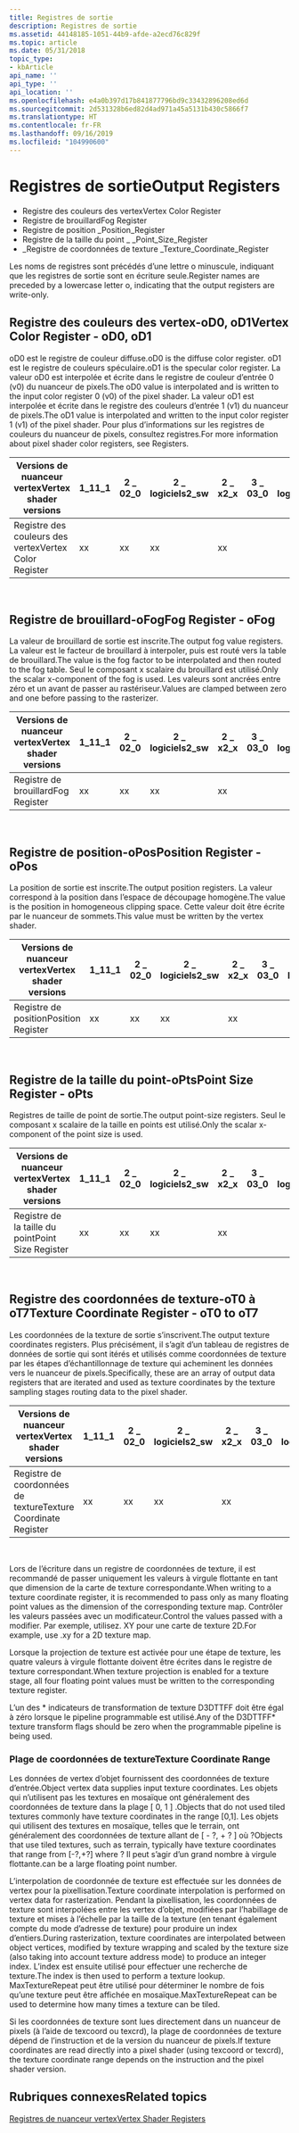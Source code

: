 ```yaml
---
title: Registres de sortie
description: Registres de sortie
ms.assetid: 44148185-1051-44b9-afde-a2ecd76c829f
ms.topic: article
ms.date: 05/31/2018
topic_type:
- kbArticle
api_name: ''
api_type: ''
api_location: ''
ms.openlocfilehash: e4a0b397d17b841877796bd9c33432896208ed6d
ms.sourcegitcommit: 2d531328b6ed82d4ad971a45a5131b430c5866f7
ms.translationtype: HT
ms.contentlocale: fr-FR
ms.lasthandoff: 09/16/2019
ms.locfileid: "104990600"
---
```

# <a name="output-registers"></a><span data-ttu-id="cc3b8-103">Registres de sortie</span><span class="sxs-lookup"><span data-stu-id="cc3b8-103">Output Registers</span></span>

-   <span data-ttu-id="cc3b8-104">Registre des couleurs des vertex</span><span class="sxs-lookup"><span data-stu-id="cc3b8-104">Vertex Color Register</span></span>
-   <span data-ttu-id="cc3b8-105">Registre de brouillard</span><span class="sxs-lookup"><span data-stu-id="cc3b8-105">Fog Register</span></span>
-   <span data-ttu-id="cc3b8-106">Registre de position \_</span><span class="sxs-lookup"><span data-stu-id="cc3b8-106">Position\_Register</span></span>
-   <span data-ttu-id="cc3b8-107">Registre de la taille du point \_ \_</span><span class="sxs-lookup"><span data-stu-id="cc3b8-107">Point\_Size\_Register</span></span>
-   <span data-ttu-id="cc3b8-108">\_Registre de coordonnées de texture \_</span><span class="sxs-lookup"><span data-stu-id="cc3b8-108">Texture\_Coordinate\_Register</span></span>

<span data-ttu-id="cc3b8-109">Les noms de registres sont précédés d’une lettre o minuscule, indiquant que les registres de sortie sont en écriture seule.</span><span class="sxs-lookup"><span data-stu-id="cc3b8-109">Register names are preceded by a lowercase letter o, indicating that the output registers are write-only.</span></span>

## <a name="vertex-color-register---od0-od1"></a><span data-ttu-id="cc3b8-110">Registre des couleurs des vertex-oD0, oD1</span><span class="sxs-lookup"><span data-stu-id="cc3b8-110">Vertex Color Register - oD0, oD1</span></span>

<span data-ttu-id="cc3b8-111">oD0 est le registre de couleur diffuse.</span><span class="sxs-lookup"><span data-stu-id="cc3b8-111">oD0 is the diffuse color register.</span></span> <span data-ttu-id="cc3b8-112">oD1 est le registre de couleurs spéculaire.</span><span class="sxs-lookup"><span data-stu-id="cc3b8-112">oD1 is the specular color register.</span></span> <span data-ttu-id="cc3b8-113">La valeur oD0 est interpolée et écrite dans le registre de couleur d’entrée 0 (v0) du nuanceur de pixels.</span><span class="sxs-lookup"><span data-stu-id="cc3b8-113">The oD0 value is interpolated and is written to the input color register 0 (v0) of the pixel shader.</span></span> <span data-ttu-id="cc3b8-114">La valeur oD1 est interpolée et écrite dans le registre des couleurs d’entrée 1 (v1) du nuanceur de pixels.</span><span class="sxs-lookup"><span data-stu-id="cc3b8-114">The oD1 value is interpolated and written to the input color register 1 (v1) of the pixel shader.</span></span> <span data-ttu-id="cc3b8-115">Pour plus d’informations sur les registres de couleurs du nuanceur de pixels, consultez registres.</span><span class="sxs-lookup"><span data-stu-id="cc3b8-115">For more information about pixel shader color registers, see Registers.</span></span>



| <span data-ttu-id="cc3b8-116">Versions de nuanceur vertex</span><span class="sxs-lookup"><span data-stu-id="cc3b8-116">Vertex shader versions</span></span> | <span data-ttu-id="cc3b8-117">1\_1</span><span class="sxs-lookup"><span data-stu-id="cc3b8-117">1\_1</span></span> | <span data-ttu-id="cc3b8-118">2 \_ 0</span><span class="sxs-lookup"><span data-stu-id="cc3b8-118">2\_0</span></span> | <span data-ttu-id="cc3b8-119">2 \_ logiciels</span><span class="sxs-lookup"><span data-stu-id="cc3b8-119">2\_sw</span></span> | <span data-ttu-id="cc3b8-120">2 \_ x</span><span class="sxs-lookup"><span data-stu-id="cc3b8-120">2\_x</span></span> | <span data-ttu-id="cc3b8-121">3 \_ 0</span><span class="sxs-lookup"><span data-stu-id="cc3b8-121">3\_0</span></span> | <span data-ttu-id="cc3b8-122">3 \_ logiciels</span><span class="sxs-lookup"><span data-stu-id="cc3b8-122">3\_sw</span></span> |
|------------------------|------|------|-------|------|------|-------|
| <span data-ttu-id="cc3b8-123">Registre des couleurs des vertex</span><span class="sxs-lookup"><span data-stu-id="cc3b8-123">Vertex Color Register</span></span>  | <span data-ttu-id="cc3b8-124">x</span><span class="sxs-lookup"><span data-stu-id="cc3b8-124">x</span></span>    | <span data-ttu-id="cc3b8-125">x</span><span class="sxs-lookup"><span data-stu-id="cc3b8-125">x</span></span>    | <span data-ttu-id="cc3b8-126">x</span><span class="sxs-lookup"><span data-stu-id="cc3b8-126">x</span></span>     | <span data-ttu-id="cc3b8-127">x</span><span class="sxs-lookup"><span data-stu-id="cc3b8-127">x</span></span>    |      |       |



 

## <a name="fog-register---ofog"></a><span data-ttu-id="cc3b8-128">Registre de brouillard-oFog</span><span class="sxs-lookup"><span data-stu-id="cc3b8-128">Fog Register - oFog</span></span>

<span data-ttu-id="cc3b8-129">La valeur de brouillard de sortie est inscrite.</span><span class="sxs-lookup"><span data-stu-id="cc3b8-129">The output fog value registers.</span></span> <span data-ttu-id="cc3b8-130">La valeur est le facteur de brouillard à interpoler, puis est routé vers la table de brouillard.</span><span class="sxs-lookup"><span data-stu-id="cc3b8-130">The value is the fog factor to be interpolated and then routed to the fog table.</span></span> <span data-ttu-id="cc3b8-131">Seul le composant x scalaire du brouillard est utilisé.</span><span class="sxs-lookup"><span data-stu-id="cc3b8-131">Only the scalar x-component of the fog is used.</span></span> <span data-ttu-id="cc3b8-132">Les valeurs sont ancrées entre zéro et un avant de passer au rastériseur.</span><span class="sxs-lookup"><span data-stu-id="cc3b8-132">Values are clamped between zero and one before passing to the rasterizer.</span></span>



| <span data-ttu-id="cc3b8-133">Versions de nuanceur vertex</span><span class="sxs-lookup"><span data-stu-id="cc3b8-133">Vertex shader versions</span></span> | <span data-ttu-id="cc3b8-134">1\_1</span><span class="sxs-lookup"><span data-stu-id="cc3b8-134">1\_1</span></span> | <span data-ttu-id="cc3b8-135">2 \_ 0</span><span class="sxs-lookup"><span data-stu-id="cc3b8-135">2\_0</span></span> | <span data-ttu-id="cc3b8-136">2 \_ logiciels</span><span class="sxs-lookup"><span data-stu-id="cc3b8-136">2\_sw</span></span> | <span data-ttu-id="cc3b8-137">2 \_ x</span><span class="sxs-lookup"><span data-stu-id="cc3b8-137">2\_x</span></span> | <span data-ttu-id="cc3b8-138">3 \_ 0</span><span class="sxs-lookup"><span data-stu-id="cc3b8-138">3\_0</span></span> | <span data-ttu-id="cc3b8-139">3 \_ logiciels</span><span class="sxs-lookup"><span data-stu-id="cc3b8-139">3\_sw</span></span> |
|------------------------|------|------|-------|------|------|-------|
| <span data-ttu-id="cc3b8-140">Registre de brouillard</span><span class="sxs-lookup"><span data-stu-id="cc3b8-140">Fog Register</span></span>           | <span data-ttu-id="cc3b8-141">x</span><span class="sxs-lookup"><span data-stu-id="cc3b8-141">x</span></span>    | <span data-ttu-id="cc3b8-142">x</span><span class="sxs-lookup"><span data-stu-id="cc3b8-142">x</span></span>    | <span data-ttu-id="cc3b8-143">x</span><span class="sxs-lookup"><span data-stu-id="cc3b8-143">x</span></span>     | <span data-ttu-id="cc3b8-144">x</span><span class="sxs-lookup"><span data-stu-id="cc3b8-144">x</span></span>    |      |       |



 

## <a name="position-register---opos"></a><span data-ttu-id="cc3b8-145">Registre de position-oPos</span><span class="sxs-lookup"><span data-stu-id="cc3b8-145">Position Register - oPos</span></span>

<span data-ttu-id="cc3b8-146">La position de sortie est inscrite.</span><span class="sxs-lookup"><span data-stu-id="cc3b8-146">The output position registers.</span></span> <span data-ttu-id="cc3b8-147">La valeur correspond à la position dans l’espace de découpage homogène.</span><span class="sxs-lookup"><span data-stu-id="cc3b8-147">The value is the position in homogeneous clipping space.</span></span> <span data-ttu-id="cc3b8-148">Cette valeur doit être écrite par le nuanceur de sommets.</span><span class="sxs-lookup"><span data-stu-id="cc3b8-148">This value must be written by the vertex shader.</span></span>



| <span data-ttu-id="cc3b8-149">Versions de nuanceur vertex</span><span class="sxs-lookup"><span data-stu-id="cc3b8-149">Vertex shader versions</span></span> | <span data-ttu-id="cc3b8-150">1\_1</span><span class="sxs-lookup"><span data-stu-id="cc3b8-150">1\_1</span></span> | <span data-ttu-id="cc3b8-151">2 \_ 0</span><span class="sxs-lookup"><span data-stu-id="cc3b8-151">2\_0</span></span> | <span data-ttu-id="cc3b8-152">2 \_ logiciels</span><span class="sxs-lookup"><span data-stu-id="cc3b8-152">2\_sw</span></span> | <span data-ttu-id="cc3b8-153">2 \_ x</span><span class="sxs-lookup"><span data-stu-id="cc3b8-153">2\_x</span></span> | <span data-ttu-id="cc3b8-154">3 \_ 0</span><span class="sxs-lookup"><span data-stu-id="cc3b8-154">3\_0</span></span> | <span data-ttu-id="cc3b8-155">3 \_ logiciels</span><span class="sxs-lookup"><span data-stu-id="cc3b8-155">3\_sw</span></span> |
|------------------------|------|------|-------|------|------|-------|
| <span data-ttu-id="cc3b8-156">Registre de position</span><span class="sxs-lookup"><span data-stu-id="cc3b8-156">Position Register</span></span>      | <span data-ttu-id="cc3b8-157">x</span><span class="sxs-lookup"><span data-stu-id="cc3b8-157">x</span></span>    | <span data-ttu-id="cc3b8-158">x</span><span class="sxs-lookup"><span data-stu-id="cc3b8-158">x</span></span>    | <span data-ttu-id="cc3b8-159">x</span><span class="sxs-lookup"><span data-stu-id="cc3b8-159">x</span></span>     | <span data-ttu-id="cc3b8-160">x</span><span class="sxs-lookup"><span data-stu-id="cc3b8-160">x</span></span>    |      |       |



 

## <a name="point-size-register---opts"></a><span data-ttu-id="cc3b8-161">Registre de la taille du point-oPts</span><span class="sxs-lookup"><span data-stu-id="cc3b8-161">Point Size Register - oPts</span></span>

<span data-ttu-id="cc3b8-162">Registres de taille de point de sortie.</span><span class="sxs-lookup"><span data-stu-id="cc3b8-162">The output point-size registers.</span></span> <span data-ttu-id="cc3b8-163">Seul le composant x scalaire de la taille en points est utilisé.</span><span class="sxs-lookup"><span data-stu-id="cc3b8-163">Only the scalar x-component of the point size is used.</span></span>



| <span data-ttu-id="cc3b8-164">Versions de nuanceur vertex</span><span class="sxs-lookup"><span data-stu-id="cc3b8-164">Vertex shader versions</span></span> | <span data-ttu-id="cc3b8-165">1\_1</span><span class="sxs-lookup"><span data-stu-id="cc3b8-165">1\_1</span></span> | <span data-ttu-id="cc3b8-166">2 \_ 0</span><span class="sxs-lookup"><span data-stu-id="cc3b8-166">2\_0</span></span> | <span data-ttu-id="cc3b8-167">2 \_ logiciels</span><span class="sxs-lookup"><span data-stu-id="cc3b8-167">2\_sw</span></span> | <span data-ttu-id="cc3b8-168">2 \_ x</span><span class="sxs-lookup"><span data-stu-id="cc3b8-168">2\_x</span></span> | <span data-ttu-id="cc3b8-169">3 \_ 0</span><span class="sxs-lookup"><span data-stu-id="cc3b8-169">3\_0</span></span> | <span data-ttu-id="cc3b8-170">3 \_ logiciels</span><span class="sxs-lookup"><span data-stu-id="cc3b8-170">3\_sw</span></span> |
|------------------------|------|------|-------|------|------|-------|
| <span data-ttu-id="cc3b8-171">Registre de la taille du point</span><span class="sxs-lookup"><span data-stu-id="cc3b8-171">Point Size Register</span></span>    | <span data-ttu-id="cc3b8-172">x</span><span class="sxs-lookup"><span data-stu-id="cc3b8-172">x</span></span>    | <span data-ttu-id="cc3b8-173">x</span><span class="sxs-lookup"><span data-stu-id="cc3b8-173">x</span></span>    | <span data-ttu-id="cc3b8-174">x</span><span class="sxs-lookup"><span data-stu-id="cc3b8-174">x</span></span>     | <span data-ttu-id="cc3b8-175">x</span><span class="sxs-lookup"><span data-stu-id="cc3b8-175">x</span></span>    |      |       |



 

## <a name="texture-coordinate-register---ot0-to-ot7"></a><span data-ttu-id="cc3b8-176">Registre des coordonnées de texture-oT0 à oT7</span><span class="sxs-lookup"><span data-stu-id="cc3b8-176">Texture Coordinate Register - oT0 to oT7</span></span>

<span data-ttu-id="cc3b8-177">Les coordonnées de la texture de sortie s’inscrivent.</span><span class="sxs-lookup"><span data-stu-id="cc3b8-177">The output texture coordinates registers.</span></span> <span data-ttu-id="cc3b8-178">Plus précisément, il s’agit d’un tableau de registres de données de sortie qui sont itérés et utilisés comme coordonnées de texture par les étapes d’échantillonnage de texture qui acheminent les données vers le nuanceur de pixels.</span><span class="sxs-lookup"><span data-stu-id="cc3b8-178">Specifically, these are an array of output data registers that are iterated and used as texture coordinates by the texture sampling stages routing data to the pixel shader.</span></span>



| <span data-ttu-id="cc3b8-179">Versions de nuanceur vertex</span><span class="sxs-lookup"><span data-stu-id="cc3b8-179">Vertex shader versions</span></span>      | <span data-ttu-id="cc3b8-180">1\_1</span><span class="sxs-lookup"><span data-stu-id="cc3b8-180">1\_1</span></span> | <span data-ttu-id="cc3b8-181">2 \_ 0</span><span class="sxs-lookup"><span data-stu-id="cc3b8-181">2\_0</span></span> | <span data-ttu-id="cc3b8-182">2 \_ logiciels</span><span class="sxs-lookup"><span data-stu-id="cc3b8-182">2\_sw</span></span> | <span data-ttu-id="cc3b8-183">2 \_ x</span><span class="sxs-lookup"><span data-stu-id="cc3b8-183">2\_x</span></span> | <span data-ttu-id="cc3b8-184">3 \_ 0</span><span class="sxs-lookup"><span data-stu-id="cc3b8-184">3\_0</span></span> | <span data-ttu-id="cc3b8-185">3 \_ logiciels</span><span class="sxs-lookup"><span data-stu-id="cc3b8-185">3\_sw</span></span> |
|-----------------------------|------|------|-------|------|------|-------|
| <span data-ttu-id="cc3b8-186">Registre de coordonnées de texture</span><span class="sxs-lookup"><span data-stu-id="cc3b8-186">Texture Coordinate Register</span></span> | <span data-ttu-id="cc3b8-187">x</span><span class="sxs-lookup"><span data-stu-id="cc3b8-187">x</span></span>    | <span data-ttu-id="cc3b8-188">x</span><span class="sxs-lookup"><span data-stu-id="cc3b8-188">x</span></span>    | <span data-ttu-id="cc3b8-189">x</span><span class="sxs-lookup"><span data-stu-id="cc3b8-189">x</span></span>     | <span data-ttu-id="cc3b8-190">x</span><span class="sxs-lookup"><span data-stu-id="cc3b8-190">x</span></span>    |      |       |



 

<span data-ttu-id="cc3b8-191">Lors de l’écriture dans un registre de coordonnées de texture, il est recommandé de passer uniquement les valeurs à virgule flottante en tant que dimension de la carte de texture correspondante.</span><span class="sxs-lookup"><span data-stu-id="cc3b8-191">When writing to a texture coordinate register, it is recommended to pass only as many floating point values as the dimension of the corresponding texture map.</span></span> <span data-ttu-id="cc3b8-192">Contrôler les valeurs passées avec un modificateur.</span><span class="sxs-lookup"><span data-stu-id="cc3b8-192">Control the values passed with a modifier.</span></span> <span data-ttu-id="cc3b8-193">Par exemple, utilisez. XY pour une carte de texture 2D.</span><span class="sxs-lookup"><span data-stu-id="cc3b8-193">For example, use .xy for a 2D texture map.</span></span>

<span data-ttu-id="cc3b8-194">Lorsque la projection de texture est activée pour une étape de texture, les quatre valeurs à virgule flottante doivent être écrites dans le registre de texture correspondant.</span><span class="sxs-lookup"><span data-stu-id="cc3b8-194">When texture projection is enabled for a texture stage, all four floating point values must be written to the corresponding texture register.</span></span>

<span data-ttu-id="cc3b8-195">L’un des \* indicateurs de transformation de texture D3DTTFF doit être égal à zéro lorsque le pipeline programmable est utilisé.</span><span class="sxs-lookup"><span data-stu-id="cc3b8-195">Any of the D3DTTFF\* texture transform flags should be zero when the programmable pipeline is being used.</span></span>

### <a name="texture-coordinate-range"></a><span data-ttu-id="cc3b8-196">Plage de coordonnées de texture</span><span class="sxs-lookup"><span data-stu-id="cc3b8-196">Texture Coordinate Range</span></span>

<span data-ttu-id="cc3b8-197">Les données de vertex d’objet fournissent des coordonnées de texture d’entrée.</span><span class="sxs-lookup"><span data-stu-id="cc3b8-197">Object vertex data supplies input texture coordinates.</span></span> <span data-ttu-id="cc3b8-198">Les objets qui n’utilisent pas les textures en mosaïque ont généralement des coordonnées de texture dans la plage \[ 0, 1 \] .</span><span class="sxs-lookup"><span data-stu-id="cc3b8-198">Objects that do not used tiled textures commonly have texture coordinates in the range \[0,1\].</span></span> <span data-ttu-id="cc3b8-199">Les objets qui utilisent des textures en mosaïque, telles que le terrain, ont généralement des coordonnées de texture allant de \[ - ?, + ? \] où ?</span><span class="sxs-lookup"><span data-stu-id="cc3b8-199">Objects that use tiled textures, such as terrain, typically have texture coordinates that range from \[-?,+?\] where ?</span></span> <span data-ttu-id="cc3b8-200">Il peut s’agir d’un grand nombre à virgule flottante.</span><span class="sxs-lookup"><span data-stu-id="cc3b8-200">can be a large floating point number.</span></span>

<span data-ttu-id="cc3b8-201">L’interpolation de coordonnée de texture est effectuée sur les données de vertex pour la pixellisation.</span><span class="sxs-lookup"><span data-stu-id="cc3b8-201">Texture coordinate interpolation is performed on vertex data for rasterization.</span></span> <span data-ttu-id="cc3b8-202">Pendant la pixellisation, les coordonnées de texture sont interpolées entre les vertex d’objet, modifiées par l’habillage de texture et mises à l’échelle par la taille de la texture (en tenant également compte du mode d’adresse de texture) pour produire un index d’entiers.</span><span class="sxs-lookup"><span data-stu-id="cc3b8-202">During rasterization, texture coordinates are interpolated between object vertices, modified by texture wrapping and scaled by the texture size (also taking into account texture address mode) to produce an integer index.</span></span> <span data-ttu-id="cc3b8-203">L’index est ensuite utilisé pour effectuer une recherche de texture.</span><span class="sxs-lookup"><span data-stu-id="cc3b8-203">The index is then used to perform a texture lookup.</span></span> <span data-ttu-id="cc3b8-204">MaxTextureRepeat peut être utilisé pour déterminer le nombre de fois qu’une texture peut être affichée en mosaïque.</span><span class="sxs-lookup"><span data-stu-id="cc3b8-204">MaxTextureRepeat can be used to determine how many times a texture can be tiled.</span></span>

<span data-ttu-id="cc3b8-205">Si les coordonnées de texture sont lues directement dans un nuanceur de pixels (à l’aide de texcoord ou texcrd), la plage de coordonnées de texture dépend de l’instruction et de la version du nuanceur de pixels.</span><span class="sxs-lookup"><span data-stu-id="cc3b8-205">If texture coordinates are read directly into a pixel shader (using texcoord or texcrd), the texture coordinate range depends on the instruction and the pixel shader version.</span></span>

## <a name="related-topics"></a><span data-ttu-id="cc3b8-206">Rubriques connexes</span><span class="sxs-lookup"><span data-stu-id="cc3b8-206">Related topics</span></span>

<dl> <dt>

[<span data-ttu-id="cc3b8-207">Registres de nuanceur vertex</span><span class="sxs-lookup"><span data-stu-id="cc3b8-207">Vertex Shader Registers</span></span>](dx9-graphics-reference-asm-vs-registers.md)
</dt> </dl>

 

 




